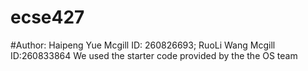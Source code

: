 # ecse427
#Author: Haipeng Yue Mcgill ID: 260826693; RuoLi Wang Mcgill ID:260833864
We used the starter code provided by the the OS team
